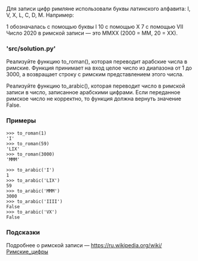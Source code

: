 Для записи цифр римляне использовали буквы латинского алфавита: I, V, X, L, C, D, M. Например:

1 обозначалась с помощью буквы I
10 с помощью Х
7 с помощью VII
Число 2020 в римской записи — это MMXX (2000 = MM, 20 = XX).

### 'src/solution.py'
Реализуйте функцию to_roman(), которая переводит арабские числа в римские. Функция принимает на вход целое число из диапазона от 1 до 3000, а возвращает строку с римским представлением этого числа.

Реализуйте функцию to_arabic(), которая переводит число в римской записи в число, записанное арабскими цифрами. Если переданное римское число не корректно, то функция должна вернуть значение False.

### Примеры
```
>>> to_roman(1)
'I'
>>> to_roman(59)
'LIX'
>>> to_roman(3000)
'MMM'
```
```
>>> to_arabic('I')
1
>>> to_arabic('LIX')
59
>>> to_arabic('MMM')
3000
>>> to_arabic('IIII')
False
>>> to_arabic('VX')
False
```
### Подсказки
Подробнее о римской записи — https://ru.wikipedia.org/wiki/Римские_цифры